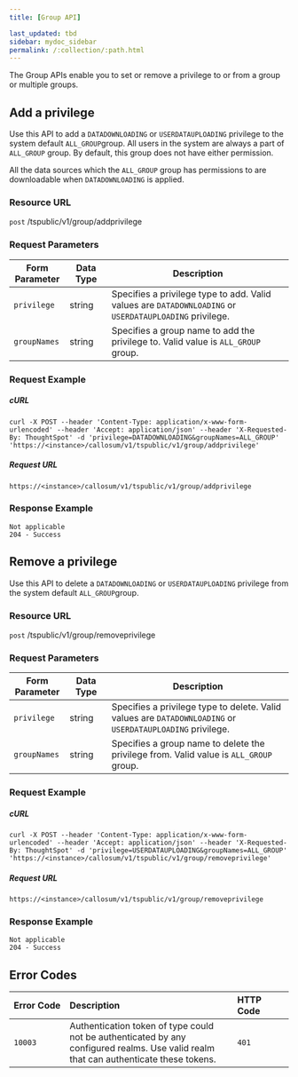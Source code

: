 ```yaml
---
title: [Group API]

last_updated: tbd
sidebar: mydoc_sidebar
permalink: /:collection/:path.html
---
```


The Group APIs enable you to set or remove a privilege to or from a group or multiple groups.

## Add a privilege

Use this API to add a `DATADOWNLOADING` or `USERDATAUPLOADING` privilege to the system default `ALL_GROUP`group. All users in the system are always a part of `ALL_GROUP` group. By default, this group does not have either permission.

All the data sources which the `ALL_GROUP` group has permissions to are downloadable when `DATADOWNLOADING` is applied.

### Resource URL

<code class="api-method-post">post</code> /tspublic/v1/group/addprivilege

### Request Parameters

<table>
   <colgroup>
   <col style="width:20%" />
   <col style="width:15%" />
   <col style="width:65%" />
   </colgroup>
   <thead>
      <tr>
         <th>Form Parameter</th>
         <th>Data Type</th>
         <th>Description</th>
      </tr>
   </thead>
   <tbody>
      <tr>
         <td><code>privilege</code></td>
         <td>string</td>
         <td>Specifies a privilege type to add. Valid values are <code>DATADOWNLOADING</code> or <code>USERDATAUPLOADING</code> privilege.</td>
      </tr>
      <tr>
         <td><code>groupNames</code></td>
         <td>string</td>
         <td>Specifies a group name to add the privilege to. Valid value is <code>ALL_GROUP</code> group.</td>
      </tr>
   </tbody>
</table>

### Request Example

##### cURL

```
curl -X POST --header 'Content-Type: application/x-www-form-urlencoded' --header 'Accept: application/json' --header 'X-Requested-By: ThoughtSpot' -d 'privilege=DATADOWNLOADING&groupNames=ALL_GROUP' 'https://<instance>/callosum/v1/tspublic/v1/group/addprivilege'
```

##### Request URL

```
https://<instance>/callosum/v1/tspublic/v1/group/addprivilege
```
### Response Example
```
Not applicable
204 - Success
```

## Remove a privilege

Use this API to delete a `DATADOWNLOADING` or `USERDATAUPLOADING` privilege from the system default `ALL_GROUP`group.



### Resource URL

<code class="api-method-post">post</code> /tspublic/v1/group/removeprivilege



### Request Parameters

<table>
   <colgroup>
   <col style="width:20%" />
   <col style="width:15%" />
   <col style="width:65%" />
   </colgroup>
   <thead>
      <tr>
         <th>Form Parameter</th>
         <th>Data Type</th>
         <th>Description</th>
      </tr>
   </thead>
   <tbody>
   <tr>
      <td><code>privilege</code></td>
      <td>string</td>
      <td>Specifies a privilege type to delete. Valid values are <code>DATADOWNLOADING</code> or <code>USERDATAUPLOADING</code> privilege.</td>
   </tr>
   <tr>
      <td><code>groupNames</code></td>
      <td>string</td>
      <td>Specifies a group name to delete the privilege from. Valid value is <code>ALL_GROUP</code> group.</td>
   </tr>
   </tbody>
</table>

### Request Example

##### cURL

```
curl -X POST --header 'Content-Type: application/x-www-form-urlencoded' --header 'Accept: application/json' --header 'X-Requested-By: ThoughtSpot' -d 'privilege=USERDATAUPLOADING&groupNames=ALL_GROUP' 'https://<instance>/callosum/v1/tspublic/v1/group/removeprivilege'
```
##### Request URL

```
https://<instance>/callosum/v1/tspublic/v1/group/removeprivilege
```
### Response Example
```
Not applicable
204 - Success
```
## Error Codes

<table>
   <colgroup>
      <col style="width:20%" />
      <col style="width:60%" />
      <col style="width:20%" />
   </colgroup>
   <thead class="thead" style="text-align:left;">
      <tr>
         <th>Error Code</th>
         <th>Description</th>
         <th>HTTP Code</th>
      </tr>
   </thead>
   <tbody>
    <tr> <td><code>10003</code></td>  <td>Authentication token of type could not be authenticated by any configured realms.  Use valid realm that can authenticate these tokens.</td> <td><code>401</code></td></tr>

  </tbody>
</table>
